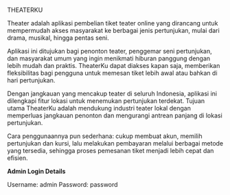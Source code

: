 THEATERKU

Theater adalah aplikasi pembelian tiket teater online yang dirancang untuk mempermudah akses masyarakat ke berbagai jenis pertunjukan, mulai dari drama, musikal, hingga pentas seni.

Aplikasi ini ditujukan bagi penonton teater, penggemar seni pertunjukan, dan masyarakat umum yang ingin menikmati hiburan panggung dengan lebih mudah dan praktis. TheaterKu dapat diakses kapan saja, memberikan fleksibilitas bagi pengguna untuk memesan tiket lebih awal atau bahkan di hari pertunjukan.

Dengan jangkauan yang mencakup teater di seluruh Indonesia, aplikasi ini dilengkapi fitur lokasi untuk menemukan pertunjukan terdekat. Tujuan utama TheaterKu adalah mendukung industri teater lokal dengan memperluas jangkauan penonton dan mengurangi antrean panjang di lokasi pertunjukan.

Cara penggunaannya pun sederhana: cukup membuat akun, memilih pertunjukan dan kursi, lalu melakukan pembayaran melalui berbagai metode yang tersedia, sehingga proses pemesanan tiket menjadi lebih cepat dan efisien.


**Admin Login Details**

Username: admin
Password: password
